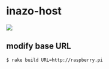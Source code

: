 # inazo-host
![](https://un-vector-tile-toolkit.github.io/signature/logo.png)

## modify base URL

```command
$ rake build URL=http://raspberry.pi
```

